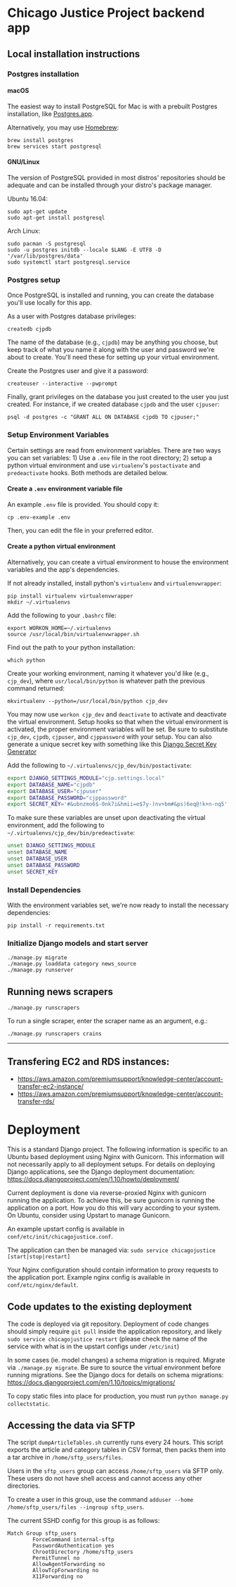 # Chicago Justice Project backend app

## Local installation instructions

### Postgres installation

#### macOS

The easiest way to install PostgreSQL for Mac is with a prebuilt Postgres
installation, like [Postgres.app](http://postgresapp.com/).

Alternatively, you may use [Homebrew](https://brew.sh/):

```shell
brew install postgres
brew services start postgresql
```

#### GNU/Linux

The version of PostgreSQL provided in most distros' repositories should be
adequate and can be installed through your distro's package manager.

Ubuntu 16.04:

```shell
sudo apt-get update
sudo apt-get install postgresql
```

Arch Linux:

```shell
sudo pacman -S postgresql
sudo -u postgres initdb --locale $LANG -E UTF8 -D '/var/lib/postgres/data'
sudo systemctl start postgresql.service
```

### Postgres setup

Once PostgreSQL is installed and running, you can create the database you'll
use locally for this app.

As a user with Postgres database privileges:

```shell
createdb cjpdb
```

The name of the database (e.g., `cjpdb`) may be anything you choose, but
keep track of what you name it along with the user and password we're about to
create. You'll need these for setting up your virtual environment.

Create the Postgres user and give it a password:

```shell
createuser --interactive --pwprompt
```

Finally, grant privileges on the database you just created to the user you just
created. For instance, if we created database `cjpdb` and the user `cjpuser`:

```shell
psql -d postgres -c "GRANT ALL ON DATABASE cjpdb TO cjpuser;"
```

### Setup Environment Variables

Certain settings are read from environment variables. There are two ways you
can set variables: 1) Use a `.env` file in the root directory; 2) setup a
python virtual environment and use `virtualenv`'s `postactivate` and
`predeactivate` hooks. Both methods are detailed below.

#### Create a `.env` environment variable file

An example `.env` file is provided. You should copy it:

```shell
cp .env-example .env
```

Then, you can edit the file in your preferred editor.

#### Create a python virtual environment

Alternatively, you can create a virtual environment to house the environment
variables and the app's dependencies.

If not already installed, install python's `virtualenv` and
`virtualenvwrapper`:

```shell
pip install virtualenv virtualenvwrapper
mkdir ~/.virtualenvs
```

Add the following to your `.bashrc` file:

```shell
export WORKON_HOME=~/.virtualenvs
source /usr/local/bin/virtualenvwrapper.sh
```

Find out the path to your python installation:

```shell
which python
```

Create your working environment, naming it whatever you'd like (e.g.,
`cjp_dev`), where `usr/local/bin/python` is whatever path the previous command
returned:

```shell
mkvirtualenv --python=/usr/local/bin/python cjp_dev
```

You may now use `workon cjp_dev` and `deactivate` to activate and deactivate
the virtual environment. Setup hooks so that when the virtual environment is
activated, the proper environment variables will be set. Be sure to substitute
`cjp_dev`, `cjpdb`, `cjpuser`, and `cjppassword` with your setup. You can also
generate a unique secret key with something like this [Django Secret Key
Generator](http://www.miniwebtool.com/django-secret-key-generator/)

Add the following to `~/.virtualenvs/cjp_dev/bin/postactivate`:

```bash
export DJANGO_SETTINGS_MODULE="cjp.settings.local"
export DATABASE_NAME="cjpdb"
export DATABASE_USER="cjpuser"
export DATABASE_PASSWORD="cjppassword"
export SECRET_KEY='#&ubnzmo6$-0nk7i&hmii=e$7y-)nv+bm#&ps)6eq@!k+n-nq5'
```

To make sure these variables are unset upon deactivating the virtual
environment, add the following to `~/.virtualenvs/cjp_dev/bin/predeactivate`:

```bash
unset DJANGO_SETTINGS_MODULE
unset DATABASE_NAME
unset DATABASE_USER
unset DATABASE_PASSWORD
unset SECRET_KEY
```

### Install Dependencies

With the environment variables set, we're now ready to install the necessary
dependencies:

```shell
pip install -r requirements.txt
```

### Initialize Django models and start server

```shell
./manage.py migrate
./manage.py loaddata category news_source
./manage.py runserver
```

## Running news scrapers

```shell
./manage.py runscrapers
```

To run a single scraper, enter the scraper name as an argument, e.g.:

```shell
./manage.py runscrapers crains
```

----

## Transfering EC2 and RDS instances:

* <https://aws.amazon.com/premiumsupport/knowledge-center/account-transfer-ec2-instance/>
* <https://aws.amazon.com/premiumsupport/knowledge-center/account-transfer-rds/>

# Deployment

This is a standard Django project. The following information is specific to an Ubuntu based deployment using Nginx with Gunicorn. This information will not necessarily apply to all deployment setups. For details on deploying Django applications, see the Django deployment documentation: https://docs.djangoproject.com/en/1.10/howto/deployment/

Current deployment is done via reverse-proxied Nginx with gunicorn running the application. To achieve this, be sure gunicorn is running the application on a port. How you do this will vary according to your system. On Ubuntu, consider using Upstart to manage Gunicorn.

An example upstart config is available in `conf/etc/init/chicagojustice.conf`.

The application can then be managed via: `sudo service chicagojustice [start|stop|restart]`

Your Nginx configuration should contain information to proxy requests to the application port. Example nginx config is
available in `conf/etc/nginx/default`.

## Code updates to the existing deployment

The code is deployed via git repository. Deployment of code changes should
simply require `git pull` inside the application repository, and likely
`sudo service chicagojustice restart` (please check the name of the service with what
is in the upstart configs under `/etc/init`)

In some cases (ie. model changes) a schema migration is required. Migrate via
`./manage.py migrate`. Be sure to source the virtual environment before running
migrations. See the Django docs for details on schema migrations:
<https://docs.djangoproject.com/en/1.10/topics/migrations/>

To copy static files into place for production, you must run
`python manage.py collectstatic`.

## Accessing the data via SFTP

The script `dumpArticleTables.sh` currently runs every 24 hours. This script exports the article and category tables in CSV format, then packs them into a tar archive in `/home/sftp_users/files`.

Users in the `sftp_users` group can access `/home/sftp_users` via SFTP only. These users do not have shell access and cannot access any other directories.

To create a user in this group, use the command `adduser --home /home/sftp_users/files --ingroup sftp_users`.

The current SSHD config for this group is as follows:
```
Match Group sftp_users
        ForceCommand internal-sftp
        PasswordAuthentication yes
        ChrootDirectory /home/sftp_users
        PermitTunnel no
        AllowAgentForwarding no
        AllowTcpForwarding no
        X11Forwarding no
```
